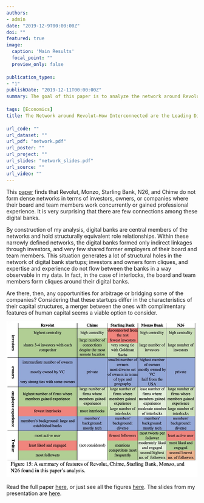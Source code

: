 ```yaml
---
authors:
- admin
date: "2019-12-9T00:00:00Z"
doi: ""
featured: true
image:
  caption: 'Main Results'
  focal_point: ""
  preview_only: false

publication_types:
- "1"
publishDate: "2019-12-11T00:00:00Z"
summary: The goal of this paper is to analyze the network around Revolut, a London company that has emerged from a startup offering an inter-bank rate currency exchange to a challenger bank that is the second largest in the world and the largest in Europe by market valuation. To that end, I consider the network structures of financial, human, and social capital flows around Revolut.

tags: [Economics]
title: The Network around Revolut—How Interconnected are the Leading Digital Banks?

url_code: ""
url_dataset: ""
url_pdf: "network.pdf"
url_poster: ""
url_project: ""
url_slides: "network_slides.pdf"
url_source: ""
url_video: ""
---
```

This <a href="network.pdf">paper</a> finds that Revolut, Monzo, Starling Bank, N26, and Chime do not form dense networks in terms of investors, owners, or companies where their board and team members work concurrently or gained professional experience. It is very surprising that there are few connections among these digital banks. 

By construction of my analysis, digital banks are central members of the networks and hold structurally equivalent role relationships. Within these narrowly defined networks, the digital banks formed only indirect linkages through investors, and very few shared former employers of their board and team members. This situation generates a lot of structural holes in the network of digital bank startups; investors and owners form cliques, and expertise and experience do not flow between the banks in a way observable in my data. In fact, in the case of interlocks, the board and team members form cliques around their digital banks. 

Are there, then, any opportunities for arbitrage or bridging some of the companies? Considering that these startups differ in the characteristics of their capital structures, a merger between the ones with complimentary features of human capital seems a viable option to consider.

<img src="summary.jpg"></img>

Read the full paper <a href="network.pdf">here</a>, or just see all the figures <a href="figures.pdf">here</a>. The slides from my presentation are <a href="network_slides.pdf">here</a>.